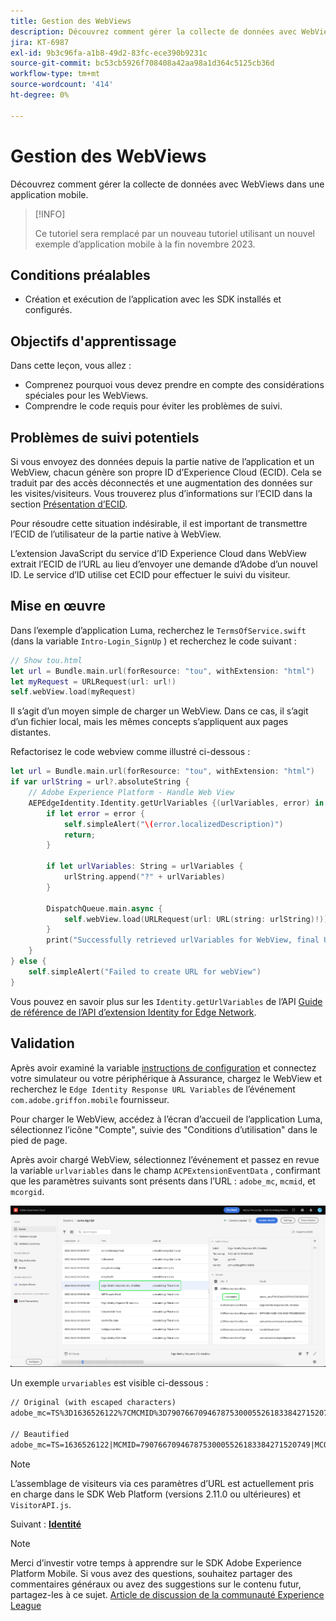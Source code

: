 ```yaml
---
title: Gestion des WebViews
description: Découvrez comment gérer la collecte de données avec WebViews dans une application mobile.
jira: KT-6987
exl-id: 9b3c96fa-a1b8-49d2-83fc-ece390b9231c
source-git-commit: bc53cb5926f708408a42aa98a1d364c5125cb36d
workflow-type: tm+mt
source-wordcount: '414'
ht-degree: 0%

---
```


# Gestion des WebViews

Découvrez comment gérer la collecte de données avec WebViews dans une application mobile.

>[!INFO]
>
> Ce tutoriel sera remplacé par un nouveau tutoriel utilisant un nouvel exemple d’application mobile à la fin novembre 2023.

## Conditions préalables

* Création et exécution de l’application avec les SDK installés et configurés.

## Objectifs d&#39;apprentissage

Dans cette leçon, vous allez :

* Comprenez pourquoi vous devez prendre en compte des considérations spéciales pour les WebViews.
* Comprendre le code requis pour éviter les problèmes de suivi.

## Problèmes de suivi potentiels

Si vous envoyez des données depuis la partie native de l’application et un WebView, chacun génère son propre ID d’Experience Cloud (ECID). Cela se traduit par des accès déconnectés et une augmentation des données sur les visites/visiteurs. Vous trouverez plus d’informations sur l’ECID dans la section [Présentation d’ECID](https://experienceleague.adobe.com/docs/experience-platform/identity/ecid.html?lang=en).

Pour résoudre cette situation indésirable, il est important de transmettre l’ECID de l’utilisateur de la partie native à WebView.

L’extension JavaScript du service d’ID Experience Cloud dans WebView extrait l’ECID de l’URL au lieu d’envoyer une demande d’Adobe d’un nouvel ID. Le service d’ID utilise cet ECID pour effectuer le suivi du visiteur.

## Mise en œuvre

Dans l’exemple d’application Luma, recherchez le `TermsOfService.swift` (dans la variable `Intro-Login_SignUp` ) et recherchez le code suivant :

```swift
// Show tou.html
let url = Bundle.main.url(forResource: "tou", withExtension: "html")
let myRequest = URLRequest(url: url!)
self.webView.load(myRequest)
```

Il s’agit d’un moyen simple de charger un WebView. Dans ce cas, il s’agit d’un fichier local, mais les mêmes concepts s’appliquent aux pages distantes.

Refactorisez le code webview comme illustré ci-dessous :

```swift
let url = Bundle.main.url(forResource: "tou", withExtension: "html")
if var urlString = url?.absoluteString {
    // Adobe Experience Platform - Handle Web View
    AEPEdgeIdentity.Identity.getUrlVariables {(urlVariables, error) in
        if let error = error {
            self.simpleAlert("\(error.localizedDescription)")
            return;
        }

        if let urlVariables: String = urlVariables {
            urlString.append("?" + urlVariables)
        }

        DispatchQueue.main.async {
            self.webView.load(URLRequest(url: URL(string: urlString)!))
        }
        print("Successfully retrieved urlVariables for WebView, final URL: \(urlString)")
    }
} else {
    self.simpleAlert("Failed to create URL for webView")
}
```

Vous pouvez en savoir plus sur les `Identity.getUrlVariables` de l’API [Guide de référence de l’API d’extension Identity for Edge Network](https://developer.adobe.com/client-sdks/documentation/identity-for-edge-network/api-reference/#geturlvariables).

## Validation

Après avoir examiné la variable [instructions de configuration](assurance.md) et connectez votre simulateur ou votre périphérique à Assurance, chargez le WebView et recherchez le `Edge Identity Response URL Variables` de l’événement `com.adobe.griffon.mobile` fournisseur.

Pour charger le WebView, accédez à l’écran d’accueil de l’application Luma, sélectionnez l’icône &quot;Compte&quot;, suivie des &quot;Conditions d’utilisation&quot; dans le pied de page.

Après avoir chargé WebView, sélectionnez l’événement et passez en revue la variable `urlvariables` dans le champ `ACPExtensionEventData` , confirmant que les paramètres suivants sont présents dans l’URL : `adobe_mc`, `mcmid`, et `mcorgid`.

![validation de webview](assets/mobile-webview-validation.png)

Un exemple `urvariables` est visible ci-dessous :

```html
// Original (with escaped characters)
adobe_mc=TS%3D1636526122%7CMCMID%3D79076670946787530005526183384271520749%7CMCORGID%3D7ABB3E6A5A7491460A495D61%40AdobeOrg

// Beautified
adobe_mc=TS=1636526122|MCMID=79076670946787530005526183384271520749|MCORGID=7ABB3E6A5A7491460A495D61@AdobeOrg
```

>[!NOTE]
>
>L’assemblage de visiteurs via ces paramètres d’URL est actuellement pris en charge dans le SDK Web Platform (versions 2.11.0 ou ultérieures) et `VisitorAPI.js`.


Suivant : **[Identité](identity.md)**

>[!NOTE]
>
>Merci d’investir votre temps à apprendre sur le SDK Adobe Experience Platform Mobile. Si vous avez des questions, souhaitez partager des commentaires généraux ou avez des suggestions sur le contenu futur, partagez-les à ce sujet. [Article de discussion de la communauté Experience League](https://experienceleaguecommunities.adobe.com/t5/adobe-experience-platform-data/tutorial-discussion-implement-adobe-experience-cloud-in-mobile/td-p/443796)